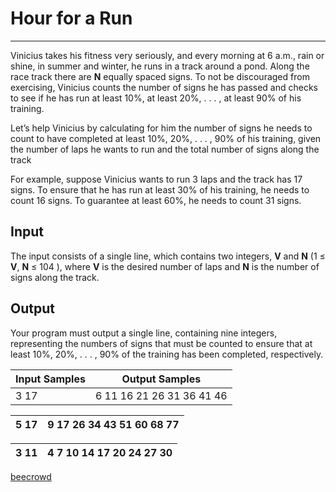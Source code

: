 # Hour for a Run

---

Vinicius takes his fitness very seriously, and every morning at 6 a.m., rain or shine, in summer and winter, he runs in a track around a pond. Along the race track there are **N** equally spaced signs. To not be discouraged from exercising, Vinicius counts the number of signs he has passed and checks to see if he has run at least 10%, at least 20%, . . . , at least 90% of his training.

Let’s help Vinicius by calculating for him the number of signs he needs to count to have completed at least 10%, 20%, . . . , 90% of his training, given the number of laps he wants to run and the total number of signs along the track

For example, suppose Vinicius wants to run 3 laps and the track has 17 signs. To ensure that he has run at least 30% of his training, he needs to count 16 signs. To guarantee at least 60%, he needs to count 31 signs.

## Input

The input consists of a single line, which contains two integers, **V** and **N** (1 ≤ **V**, **N** ≤ 104 ), where **V** is the desired number of laps and **N** is the number of signs along the track.

## Output

Your program must output a single line, containing nine integers, representing the numbers of signs that must be counted to ensure that at least 10%, 20%, . . . , 90% of the training has been completed, respectively.

| Input Samples | Output Samples            |
| ------------- | ------------------------- |
| 3 17          | 6 11 16 21 26 31 36 41 46 |

| 5 17 | 9 17 26 34 43 51 60 68 77 |
| ---- | ------------------------- |

| 3 11 | 4 7 10 14 17 20 24 27 30 |
| ---- | ------------------------ |

[beecrowd](https://www.beecrowd.com.br/judge/en/problems/view/2968)
